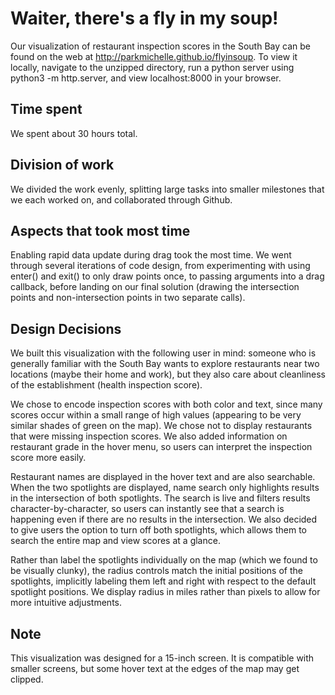 # Waiter, there's a fly in my soup!

Our visualization of restaurant inspection scores in the South Bay can be found on the web at http://parkmichelle.github.io/flyinsoup. To view it locally, navigate to the unzipped directory, run a python server using python3 -m http.server, and view localhost:8000 in your browser.

## Time spent
We spent about 30 hours total.

## Division of work
We divided the work evenly, splitting large tasks into smaller milestones that we each worked on, and collaborated through Github.

## Aspects that took most time
Enabling rapid data update during drag took the most time. We went through several iterations of code design, from experimenting with using enter() and exit() to only draw points once, to passing arguments into a drag callback, before landing on our final solution (drawing the intersection points and non-intersection points in two separate calls). 

## Design Decisions
We built this visualization with the following user in mind: someone who is generally familiar with the South Bay wants to explore restaurants near two locations (maybe their home and work), but they also care about cleanliness of the establishment (health inspection score).

We chose to encode inspection scores with both color and text, since many scores occur within a small range of high values (appearing to be very similar shades of green on the map). We chose not to display restaurants that were missing inspection scores. We also added information on restaurant grade in the hover menu, so users can interpret the inspection score more easily. 

Restaurant names are displayed in the hover text and are also searchable. When the two spotlights are displayed, name search only highlights results in the intersection of both spotlights. The search is live and filters results character-by-character, so users can instantly see that a search is happening even if there are no results in the intersection. We also decided to give users the option to turn off both spotlights, which allows them to search the entire map and view scores at a glance. 

Rather than label the spotlights individually on the map (which we found to be visually clunky), the radius controls match the initial positions of the spotlights, implicitly labeling them left and right with respect to the default spotlight positions. We display radius in miles rather than pixels to allow for more intuitive adjustments.

## Note
This visualization was designed for a 15-inch screen. It is compatible with smaller screens, but some hover text at the edges of the map may get clipped.

